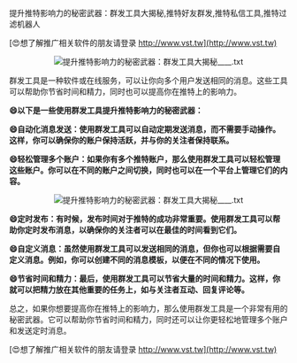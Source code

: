 提升推特影响力的秘密武器：群发工具大揭秘,推特好友群发,推特私信工具,推特过滤机器人

[😍想了解推广相关软件的朋友请登录 http://www.vst.tw](http://www.vst.tw)

 <center><img src="https://vst.tw/MP4/tuiguang/png/7.png" alt="提升推特影响力的秘密武器：群发工具大揭秘____.txt"></center>

群发工具是一种软件或在线服务，可以让你向多个用户发送相同的消息。这些工具可以帮助你节省时间和精力，同时也可以提高你在推特上的影响力。

**😄以下是一些使用群发工具提升推特影响力的秘密武器：**

**😄自动化消息发送：使用群发工具可以自动定期发送消息，而不需要手动操作。这样，你可以确保你的账户保持活跃，并与你的关注者保持联系。**

**😄轻松管理多个账户：如果你有多个推特账户，那么使用群发工具可以轻松管理这些账户。你可以在不同的账户之间切换，同时也可以在一个平台上管理它们的内容。**

 <center><img src="https://vst.tw/MP4/tuiguang/png/3.png" alt="提升推特影响力的秘密武器：群发工具大揭秘____.txt"></center>

**😄定时发布：有时候，发布时间对于推特的成功非常重要。使用群发工具可以帮助你定时发布消息，以确保你的关注者可以在最佳的时间看到它们。**

**😄自定义消息：虽然使用群发工具可以发送相同的消息，但你也可以根据需要自定义消息。例如，你可以创建不同的消息模板，以便在不同的情况下使用。**

**😄节省时间和精力：最后，使用群发工具可以节省大量的时间和精力。这样，你就可以把精力放在其他重要的任务上，如与关注者互动、回复评论等。**

总之，如果你想要提高你在推特上的影响力，那么使用群发工具是一个非常有用的秘密武器。它可以帮助你节省时间和精力，同时还可以让你更轻松地管理多个账户和发送定时消息。

[😍想了解推广相关软件的朋友请登录 http://www.vst.tw](http://www.vst.tw)



